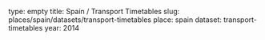 type: empty
title: Spain / Transport Timetables
slug: places/spain/datasets/transport-timetables
place: spain
dataset: transport-timetables
year: 2014
